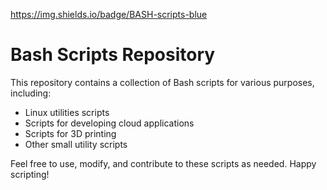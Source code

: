 https://img.shields.io/badge/BASH-scripts-blue

# Bash Scripts Repository

This repository contains a collection of Bash scripts for various purposes, including:

- Linux utilities scripts
- Scripts for developing cloud applications
- Scripts for 3D printing
- Other small utility scripts

Feel free to use, modify, and contribute to these scripts as needed. Happy scripting!
